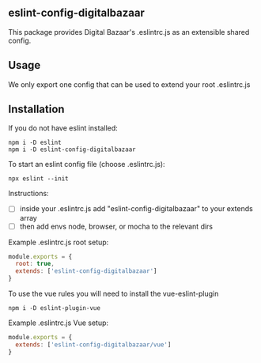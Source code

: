 ## eslint-config-digitalbazaar

This package provides Digital Bazaar's .eslintrc.js as an extensible shared config.


## Usage
We only export one config that can be used to extend your root .eslintrc.js


## Installation

If you do not have eslint installed:
```
npm i -D eslint
npm i -D eslint-config-digitalbazaar
```

To start an eslint config file (choose .eslintrc.js):
```
npx eslint --init
```

Instructions:
- [ ] inside your .eslintrc.js add "eslint-config-digitalbazaar" to your extends array
- [ ] then add envs node, browser, or mocha to the relevant dirs

Example .eslintrc.js root setup:
```js
module.exports = {
  root: true,
  extends: ['eslint-config-digitalbazaar']
}
```

To use the vue rules you will need to install the vue-eslint-plugin
```
npm i -D eslint-plugin-vue
```

Example .eslintrc.js Vue setup:
```js
module.exports = {
  extends: ['eslint-config-digitalbazaar/vue']
}
```
